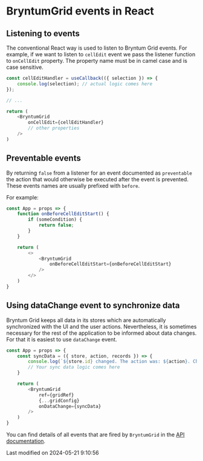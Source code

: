 # BryntumGrid events in React

## Listening to events

The conventional React way is used to listen to Bryntum Grid events. For example, if we want to listen
to `cellEdit` event we pass the listener function to `onCellEdit` property. The property name must be in camel 
case and is case sensitive.

```javascript
const cellEditHandler = useCallback(({ selection }) => {
    console.log(selection); // actual logic comes here
});

// ...

return (
    <BryntumGrid
        onCellEdit={cellEditHandler}
        // other properties
    />
)
```

## Preventable events

By returning `false` from a listener for an event documented as `preventable` the action that would otherwise be
executed after the event is prevented. These events names are usually prefixed with `before`.

For example:

```javascript
const App = props => {
    function onBeforeCellEditStart() {
        if (someCondition) {
            return false;
        }
    }

    return (
        <>
            <BryntumGrid
                onBeforeCellEditStart={onBeforeCellEditStart}
            />
        </>
    )
}
```

## Using dataChange event to synchronize data

Bryntum Grid keeps all data in its stores which are automatically synchronized with the UI and the user actions.
Nevertheless, it is sometimes necessary for the rest of the application to be informed about data changes. For that
it is easiest to use `dataChange` event.

```javascript
const App = props => {
    const syncData = ({ store, action, records }) => {
        console.log(`${store.id} changed. The action was: ${action}. Changed records: `, records);
        // Your sync data logic comes here
    }

    return (
        <BryntumGrid
            ref={gridRef}
            {...gridConfig}
            onDataChange={syncData}
        />
    )
}
```

You can find details of all events that are fired by `BryntumGrid` in
the [API documentation](https://bryntum.com/products/grid/docs/api/Grid/view/Grid#events).


<p class="last-modified">Last modified on 2024-05-21 9:10:56</p>